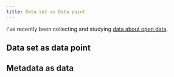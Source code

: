 ```yaml
---
title: Data set as Data point
---
```

<!-- For the winter issue of Socrata's magazine -->

I've recently been collecting and studying
[data about open data](/open-data).

## Data set as data point


## Metadata as data

